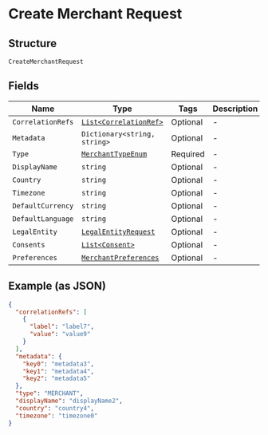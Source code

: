 
# Create Merchant Request

## Structure

`CreateMerchantRequest`

## Fields

| Name | Type | Tags | Description |
|  --- | --- | --- | --- |
| `CorrelationRefs` | [`List<CorrelationRef>`](../../doc/models/correlation-ref.md) | Optional | - |
| `Metadata` | `Dictionary<string, string>` | Optional | - |
| `Type` | [`MerchantTypeEnum`](../../doc/models/merchant-type-enum.md) | Required | - |
| `DisplayName` | `string` | Optional | - |
| `Country` | `string` | Optional | - |
| `Timezone` | `string` | Optional | - |
| `DefaultCurrency` | `string` | Optional | - |
| `DefaultLanguage` | `string` | Optional | - |
| `LegalEntity` | [`LegalEntityRequest`](../../doc/models/legal-entity-request.md) | Optional | - |
| `Consents` | [`List<Consent>`](../../doc/models/consent.md) | Optional | - |
| `Preferences` | [`MerchantPreferences`](../../doc/models/merchant-preferences.md) | Optional | - |

## Example (as JSON)

```json
{
  "correlationRefs": [
    {
      "label": "label7",
      "value": "value9"
    }
  ],
  "metadata": {
    "key0": "metadata3",
    "key1": "metadata4",
    "key2": "metadata5"
  },
  "type": "MERCHANT",
  "displayName": "displayName2",
  "country": "country4",
  "timezone": "timezone0"
}
```

